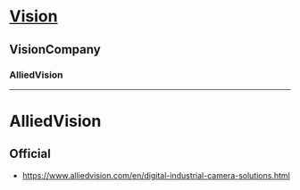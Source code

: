 # [Vision](https://github.com/liuwake/Vision)

## VisionCompany

### AlliedVision
----
# AlliedVision
## Official 
- https://www.alliedvision.com/en/digital-industrial-camera-solutions.html